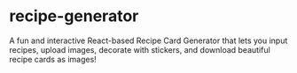 # recipe-generator
A fun and interactive React-based Recipe Card Generator that lets you input recipes, upload images, decorate with stickers, and download beautiful recipe cards as images!
